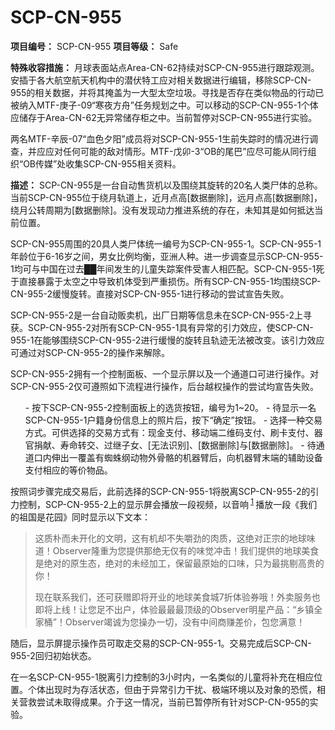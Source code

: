 # SCP-CN-955


**项目编号：** SCP-CN-955
**项目等级：** Safe

**特殊收容措施：** 月球表面站点Area-CN-62持续对SCP-CN-955进行跟踪观测。安插于各大航空航天机构中的潜伏特工应对相关数据进行编辑，移除SCP-CN-955的相关数据，并将其掩盖为一大型太空垃圾。寻找是否存在类似物品的行动已被纳入MTF-庚子-09“寒夜方舟”任务规划之中。可以移动的SCP-CN-955-1个体应储存于Area-CN-62无异常储存柜之中。当前暂停对SCP-CN-955进行实验。

两名MTF-辛辰-07“血色夕阳”成员将对SCP-CN-955-1生前失踪时的情况进行调查，并应应对任何可能的敌对情形。MTF-戊卯-3“OB的尾巴”应尽可能从同行组织“OB传媒”处收集SCP-CN-955相关资料。

**描述：** SCP-CN-955是一台自动售货机以及围绕其旋转的20名人类尸体的总称。当前SCP-CN-955位于绕月轨道上，近月点高[数据删除]，远月点高[数据删除]，绕月公转周期为[数据删除]。没有发现动力推进系统的存在，未知其是如何抵达当前位置。

SCP-CN-955周围的20具人类尸体统一编号为SCP-CN-955-1。SCP-CN-955-1年龄位于6-16岁之间，男女比例均衡，亚洲人种。进一步调查显示SCP-CN-955-1均可与中国在过去██年间发生的儿童失踪案件受害人相匹配。SCP-CN-955-1死于直接暴露于太空之中导致机体受到严重损伤。所有SCP-CN-955-1均围绕SCP-CN-955-2缓慢旋转。直接对SCP-CN-955-1进行移动的尝试宣告失败。

SCP-CN-955-2是一台自动贩卖机，出厂日期等信息未在SCP-CN-955-2上寻获。SCP-CN-955-2对所有SCP-CN-955-1具有异常的引力效应，使SCP-CN-955-1在能够围绕SCP-CN-955-2进行缓慢的旋转且轨迹无法被改变。该引力效应可通过对SCP-CN-955-2的操作来解除。

SCP-CN-955-2拥有一个控制面板、一个显示屏以及一个通道口可进行操作。对SCP-CN-955-2仅可遵照如下流程进行操作，后台越权操作的尝试均宣告失败。

<ol>- &#25353;&#19979;SCP-CN-955-2&#25511;&#21046;&#38754;&#26495;&#19978;&#30340;&#36873;&#36135;&#25353;&#38062;&#65292;&#32534;&#21495;&#20026;1~20&#12290;
- &#24453;&#26174;&#31034;&#19968;&#21517;SCP-CN-955-1&#25143;&#31821;&#36523;&#20221;&#20449;&#24687;&#19978;&#30340;&#29031;&#29255;&#21518;&#65292;&#25353;&#19979;&#8220;&#30830;&#23450;&#8221;&#25353;&#38062;&#12290;
- &#36873;&#25321;&#19968;&#31181;&#20132;&#26131;&#26041;&#24335;&#12290;&#21487;&#20379;&#36873;&#25321;&#30340;&#20132;&#26131;&#26041;&#24335;&#26377;&#65306;&#29616;&#37329;&#25903;&#20184;&#12289;&#31227;&#21160;&#31471;&#20108;&#32500;&#30721;&#25903;&#20184;&#12289;&#21047;&#21345;&#25903;&#20184;&#12289;&#22120;&#23448;&#25424;&#29486;&#12289;&#23551;&#21629;&#36716;&#20132;&#12289;&#36807;&#32487;&#23376;&#22899;&#12289;[&#26080;&#27861;&#35782;&#21035;]&#12289;[&#25968;&#25454;&#21024;&#38500;]&#19982;[&#25968;&#25454;&#21024;&#38500;]&#12290;
- &#24453;&#36890;&#36947;&#21475;&#20869;&#20280;&#20986;&#19968;&#35206;&#30422;&#26377;&#34584;&#34523;&#32434;&#21160;&#29289;&#22806;&#39592;&#39612;&#30340;&#26426;&#22120;&#33218;&#21518;&#65292;&#21521;&#26426;&#22120;&#33218;&#26411;&#31471;&#30340;&#36741;&#21161;&#35774;&#22791;&#25903;&#20184;&#30456;&#24212;&#30340;&#31561;&#20215;&#29289;&#21697;&#12290;
</ol>
按照词步骤完成交易后，此前选择的SCP-CN-955-1将脱离SCP-CN-955-2的引力控制，SCP-CN-955-2上的显示屏会播放一段视频，以音响<sup class='footnoteref'>
 <a shape='rect' class='footnoteref' id='footnoteref-1' href='javascript:;' onclick='WIKIDOT.page.utils.scrollToReference(&apos;footnote-1&apos;)'>1</a>
</sup>播放一段《我们的祖国是花园》同时显示以下文本：


> 这质朴而未开化的文明，这有机却不失嚼劲的肉质，这绝对正宗的地球味道！Observer隆重为您提供那绝无仅有的味觉冲击！我们提供的地球美食是绝对的原生态，绝对的未经加工，保留最原始的口味，只为最挑剔高贵的你！
> 
> 现在联系我们，还可获赠即将开业的地球美食城7折体验券哦！外卖服务也即将上线！让您足不出户，体验最最最顶级的Observer明星产品：“乡镇全家桶”！Observer竭诚为您操办一切，没有中间商赚差价，包您满意！
> 

随后，显示屏提示操作员可取走交易的SCP-CN-955-1。交易完成后SCP-CN-955-2回归初始状态。

在一名SCP-CN-955-1脱离引力控制的3小时内，一名类似的儿童将补充在相应位置。个体出现时为存活状态，但由于异常引力干扰、极端环境以及对象的恐慌，相关营救尝试未取得成果。介于这一情况，当前已暂停所有针对SCP-CN-955的实验。



